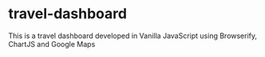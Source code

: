 # travel-dashboard
This is a travel dashboard developed in Vanilla JavaScript using Browserify, ChartJS and Google Maps
